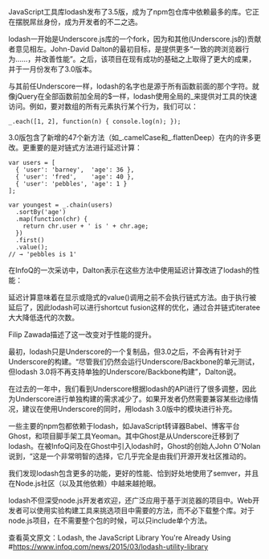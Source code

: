 JavaScript工具库lodash发布了3.5版，成为了npm包仓库中依赖最多的库。它正在摆脱屌丝身份，成为开发者的不二之选。

lodash一开始是Underscore.js库的一个fork，因为和其他(Underscore.js的)贡献者意见相左。John-David Dalton的最初目标，是提供更多“一致的跨浏览器行为……，并改善性能”。之后，该项目在现有成功的基础之上取得了更大的成果，并于一月份发布了3.0版本。

与其前任Underscore一样，lodash的名字也是源于所有函数前面的那个字符。就像jQuery在全部函数前加全局的$一样，lodash使用全局的_来提供对工具的快速访问。例如，要对数组的所有元素执行某个行为，我们可以：

    _.each([1, 2], function(n) { console.log(n); });
    
    
  3.0版包含了新增的47个新方法（如_.camelCase和_.flattenDeep）在内的许多更改。更重要的是对链式方法进行延迟计算：
    
    var users = [
      { 'user': 'barney',  'age': 36 },
      { 'user': 'fred',    'age': 40 },
      { 'user': 'pebbles', 'age': 1 }
    ];
    
    var youngest = _.chain(users)
      .sortBy('age')
      .map(function(chr) {
        return chr.user + ' is ' + chr.age;
      })
      .first()
      .value();
    // → 'pebbles is 1'
    
   在InfoQ的一次采访中，Dalton表示在这些方法中使用延迟计算改进了lodash的性能：
    
   延迟计算意味着在显示或隐式的value()调用之前不会执行链式方法。由于执行被延后了，因此lodash可以进行shortcut fusion这样的优化，通过合并链式iteratee大大降低迭代的次数。
   
   Filip Zawada描述了这一改变对于性能的提升。
   
   最初，lodash只是Underscore的一个复制品，但3.0之后，不会再有针对于Underscore的构建。“尽管我们仍然会运行Underscore/Backbone的单元测试，但lodash 3.0将不再支持单独的Underscore/Backbone构建”，Dalton说。
   
   在过去的一年中，我们看到Underscore根据lodash的API进行了很多调整，因此为Underscore进行单独构建的需求减少了。如果开发者仍然需要兼容某些边缘情况，建议在使用Underscore的同时，用lodash 3.0版中的模块进行补充。
   
   一些主要的npm包都依赖于lodash，如JavaScript转译器Babel、博客平台Ghost，和项目脚手架工具Yeoman。其中Ghost是从Underscore迁移到了lodash。在被InfoQ问及在Ghost中引入lodash时，Ghost的创始人John O'Nolan说到，“这是一个非常明智的选择，它几乎完全是由我们开源开发社区推动的。
   
   我们发现lodash包含更多的功能，更好的性能、恰到好处地使用了semver，并且在Node.js社区（以及其他依赖）中越来越抢眼。
   
   lodash不但深受node.js开发者欢迎，还广泛应用于基于浏览器的项目中。Web开发者可以使用实验构建工具来挑选项目中需要的方法，而不必下载整个库。对于node.js项目，在不需要整个包的时候，可以只include单个方法。
   
   查看英文原文：Lodash, the JavaScript Library You're Already Using
   #https://www.infoq.com/news/2015/03/lodash-utility-library
    